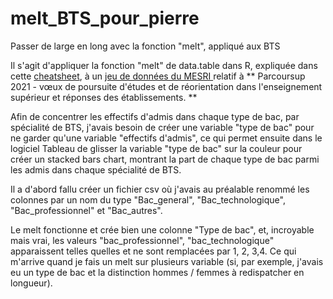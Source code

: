 # melt_BTS_pour_pierre

Passer de large en long avec la fonction "melt", appliqué aux BTS

Il s'agit d'appliquer la fonction "melt" de data.table dans R, expliquée dans cette <a href="https://raw.githubusercontent.com/rstudio/cheatsheets/master/datatable.pdf">cheatsheet</a>, à un <a href="https://data.enseignementsup-recherche.gouv.fr/explore/dataset/fr-esr-parcoursup/information/">jeu de données du MESRI </a> relatif à ** Parcoursup 2021 - vœux de poursuite d'études et de réorientation dans l'enseignement supérieur et réponses des établissements. **

Afin de concentrer les effectifs d'admis dans chaque type de bac, par spécialité de BTS, j'avais besoin de créer une variable "type de bac" pour ne garder qu'une variable "effectifs d'admis", ce qui permet ensuite dans le logiciel Tableau de glisser la variable "type de bac" sur la couleur pour créer un stacked bars chart, montrant la part de chaque type de bac parmi les admis dans chaque spécialité de BTS.

Il a d'abord fallu créer un fichier csv où j'avais au préalable renommé les colonnes par un nom du type "Bac_general", "Bac_technologique", "Bac_professionnel" et "Bac_autres".

Le melt fonctionne et crée bien une colonne "Type de bac", et, incroyable mais vrai, les valeurs "bac_professionnel", "bac_technologique" apparaissent telles quelles et ne sont remplacées par 1, 2, 3,4. Ce qui m'arrive quand je fais un melt sur plusieurs variable (si, par exemple, j'avais eu un type de bac et la distinction hommes / femmes à redispatcher en longueur). 
